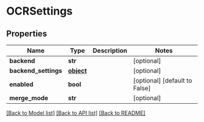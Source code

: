 # OCRSettings

## Properties
Name | Type | Description | Notes
------------ | ------------- | ------------- | -------------
**backend** | **str** |  | [optional] 
**backend_settings** | [**object**](.md) |  | [optional] 
**enabled** | **bool** |  | [optional] [default to False]
**merge_mode** | **str** |  | [optional] 

[[Back to Model list]](../README.md#documentation-for-models) [[Back to API list]](../README.md#documentation-for-api-endpoints) [[Back to README]](../README.md)


